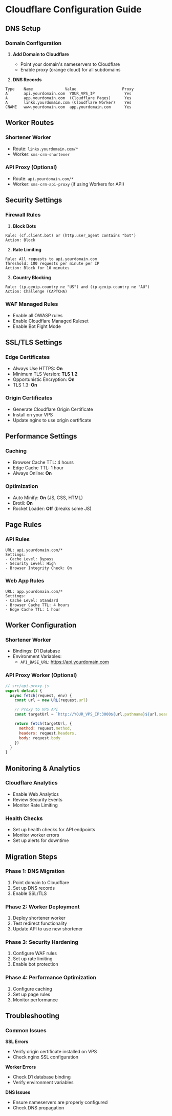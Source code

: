 # Cloudflare Configuration Guide

## DNS Setup

### Domain Configuration
1. **Add Domain to Cloudflare**
   - Point your domain's nameservers to Cloudflare
   - Enable proxy (orange cloud) for all subdomains

2. **DNS Records**
```
Type    Name              Value                    Proxy
A       api.yourdomain.com  YOUR_VPS_IP             Yes
A       app.yourdomain.com  (Cloudflare Pages)      Yes
A       links.yourdomain.com (Cloudflare Worker)    Yes
CNAME   www.yourdomain.com  app.yourdomain.com      Yes
```

## Worker Routes

### Shortener Worker
- Route: `links.yourdomain.com/*`
- Worker: `sms-crm-shortener`

### API Proxy (Optional)
- Route: `api.yourdomain.com/*`
- Worker: `sms-crm-api-proxy` (if using Workers for API)

## Security Settings

### Firewall Rules
1. **Block Bots**
```
Rule: (cf.client.bot) or (http.user_agent contains "bot")
Action: Block
```

2. **Rate Limiting**
```
Rule: All requests to api.yourdomain.com
Threshold: 100 requests per minute per IP
Action: Block for 10 minutes
```

3. **Country Blocking**
```
Rule: (ip.geoip.country ne "US") and (ip.geoip.country ne "AU")
Action: Challenge (CAPTCHA)
```

### WAF Managed Rules
- Enable all OWASP rules
- Enable Cloudflare Managed Ruleset
- Enable Bot Fight Mode

## SSL/TLS Settings

### Edge Certificates
- Always Use HTTPS: **On**
- Minimum TLS Version: **TLS 1.2**
- Opportunistic Encryption: **On**
- TLS 1.3: **On**

### Origin Certificates
- Generate Cloudflare Origin Certificate
- Install on your VPS
- Update nginx to use origin certificate

## Performance Settings

### Caching
- Browser Cache TTL: 4 hours
- Edge Cache TTL: 1 hour
- Always Online: **On**

### Optimization
- Auto Minify: **On** (JS, CSS, HTML)
- Brotli: **On**
- Rocket Loader: **Off** (breaks some JS)

## Page Rules

### API Rules
```
URL: api.yourdomain.com/*
Settings:
- Cache Level: Bypass
- Security Level: High
- Browser Integrity Check: On
```

### Web App Rules
```
URL: app.yourdomain.com/*
Settings:
- Cache Level: Standard
- Browser Cache TTL: 4 hours
- Edge Cache TTL: 1 hour
```

## Worker Configuration

### Shortener Worker
- Bindings: D1 Database
- Environment Variables:
  - `API_BASE_URL`: https://api.yourdomain.com

### API Proxy Worker (Optional)
```javascript
// src/api-proxy.js
export default {
  async fetch(request, env) {
    const url = new URL(request.url)

    // Proxy to VPS API
    const targetUrl = `http://YOUR_VPS_IP:3000${url.pathname}${url.search}`

    return fetch(targetUrl, {
      method: request.method,
      headers: request.headers,
      body: request.body
    })
  }
}
```

## Monitoring & Analytics

### Cloudflare Analytics
- Enable Web Analytics
- Review Security Events
- Monitor Rate Limiting

### Health Checks
- Set up health checks for API endpoints
- Monitor worker errors
- Set up alerts for downtime

## Migration Steps

### Phase 1: DNS Migration
1. Point domain to Cloudflare
2. Set up DNS records
3. Enable SSL/TLS

### Phase 2: Worker Deployment
1. Deploy shortener worker
2. Test redirect functionality
3. Update API to use new shortener

### Phase 3: Security Hardening
1. Configure WAF rules
2. Set up rate limiting
3. Enable bot protection

### Phase 4: Performance Optimization
1. Configure caching
2. Set up page rules
3. Monitor performance

## Troubleshooting

### Common Issues

**SSL Errors**
- Verify origin certificate installed on VPS
- Check nginx SSL configuration

**Worker Errors**
- Check D1 database binding
- Verify environment variables

**DNS Issues**
- Ensure nameservers are properly configured
- Check DNS propagation